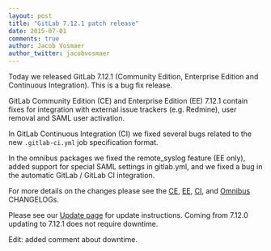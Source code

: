 ```yaml
---
layout: post
title: "GitLab 7.12.1 patch release"
date: 2015-07-01
comments: true
author: Jacob Vosmaer
author_twitter: jacobvosmaer
---
```


Today we released GitLab 7.12.1 (Community Edition, Enterprise Edition and
Continuous Integration). This is a bug fix release.

<!-- more -->

GitLab Community Edition (CE) and Enterprise Edition (EE) 7.12.1 contain fixes
for integration with external issue trackers (e.g. Redmine), user removal and
SAML user activation. 

In GitLab Continuous Integration (CI) we fixed several bugs related to the new
`.gitlab-ci.yml` job specification format.

In the omnibus packages we fixed the remote_syslog feature (EE only), added
support for special SAML settings in gitlab.yml, and we fixed a bug in the
automatic GitLab / GitLab CI integration.

For more details on the changes please see the
[CE](https://gitlab.com/gitlab-org/gitlab-ce/blob/master/CHANGELOG),
[EE](https://gitlab.com/gitlab-org/gitlab-ee/blob/master/CHANGELOG),
[CI](https://gitlab.com/gitlab-org/gitlab-ci/blob/master/CHANGELOG), and
[Omnibus](https://gitlab.com/gitlab-org/omnibus-gitlab/blob/master/CHANGELOG.md)
CHANGELOGs.

Please see our [Update page](/update/) for update instructions. Coming from
7.12.0 updating to 7.12.1 does not require downtime.

Edit: added comment about downtime.
